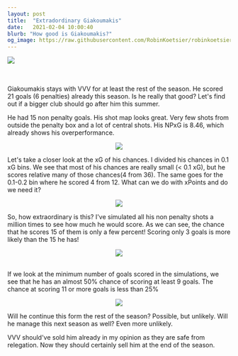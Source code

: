 ```yaml
---
layout: post
title:  "Extradordinary Giakoumakis"
date:   2021-02-04 10:00:40
blurb: "How good is Giakoumakis?"
og_image: https://raw.githubusercontent.com/RobinKoetsier/robinkoetsier.github.io/master/assets/img/second_post/1.jpg
---
```



![](https://raw.githubusercontent.com/RobinKoetsier/robinkoetsier.github.io/master/assets/img/second_post/1.jpg )

<br />
<br />
Giakoumakis stays with VVV for at least the rest of the season. He scored 21 goals (6 penalties) already this season. Is he really that good? Let's find out if a bigger club should go after him this summer. 

<br />

He had 15 non penalty goals. His shot map looks great. Very few shots from outside the penalty box and a lot of central shots. His NPxG is 8.46, which already shows his overperformance.  
<div style="text-align:center"><img src="https://github.com/RobinKoetsier/robinkoetsier.github.io/assets/img/second_post/1.jpg" /></div>


Let's take a closer look at the xG of his chances. I divided his chances in 0.1 xG bins. We see that most of his chances are really small (< 0.1 xG), but he scores relative many of those chances(4 from 36). The same goes for the 0.1-0.2 bin where he scored 4 from 12.
What can we do with xPoints and do we need it?  
<div style="text-align:center"><img src="https://github.com/RobinKoetsier/robinkoetsier.github.io/assets/img/second_post/2.png" /></div>


So, how extraordinary is this? I've simulated all his non penalty shots a million times to see how much he would score. As we can see, the chance that he scores 15 of them is only a few percent! Scoring only 3 goals is more likely than the 15 he has!  
<div style="text-align:center"><img src="https://github.com/RobinKoetsier/robinkoetsier.github.io/assets/img/second_post/3.png" /></div>
<br />

If we look at the minimum number of goals scored in the simulations, we see that he has an almost 50% chance of scoring at least 9 goals. The chance at scoring 11 or more goals is less than 25%  
<div style="text-align:center"><img src="https://github.com/RobinKoetsier/robinkoetsier.github.io/assets/img/second_post/4.png" /></div>  

Will he continue this form the rest of the season? Possible, but unlikely. Will he manage this next season as well? Even more unlikely. 

VVV should've sold him already in my opinion as they are safe from relegation. Now they should certainly sell him at the end of the season.
